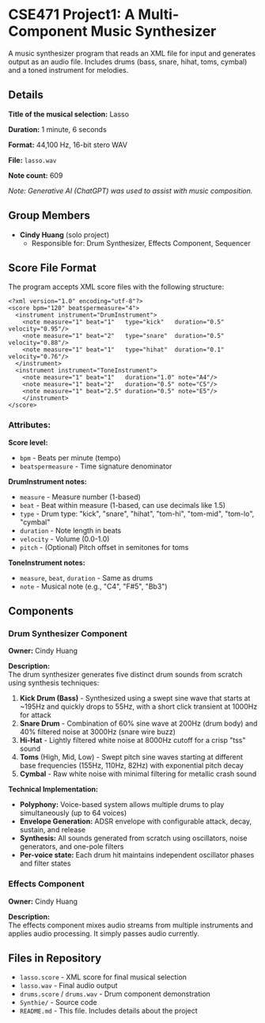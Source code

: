 # CSE471 Project1: A Multi-Component Music Synthesizer
A music synthesizer program that reads an XML file for input and generates output as an audio file. Includes drums (bass, snare, hihat, toms, cymbal) and a toned instrument for melodies.

## Details
**Title of the musical selection:** Lasso

**Duration:** 1 minute, 6 seconds

**Format:** 44,100 Hz, 16-bit stero WAV

**File:** `lasso.wav`

**Note count:** 609

*Note: Generative AI (ChatGPT) was used to assist with music composition.*

## Group Members
- **Cindy Huang** (solo project)
  - Responsible for: Drum Synthesizer, Effects Component, Sequencer

## Score File Format
The program accepts XML score files with the following structure:
```
<?xml version="1.0" encoding="utf-8"?>
<score bpm="120" beatspermeasure="4">
  <instrument instrument="DrumInstrument">
    <note measure="1" beat="1"   type="kick"   duration="0.5" velocity="0.95"/>
    <note measure="1" beat="2"   type="snare"  duration="0.5" velocity="0.88"/>
  	<note measure="1" beat="1"   type="hihat"  duration="0.1" velocity="0.76"/>
  </instrument>
  <instrument instrument="ToneInstrument">
    <note measure="1" beat="1"   duration="1.0" note="A4"/>
    <note measure="1" beat="2"   duration="0.5" note="C5"/>
    <note measure="1" beat="2.5" duration="0.5" note="E5"/>
    </instrument>      
</score>
```
### Attributes:
**Score level:**
- `bpm` - Beats per minute (tempo)
- `beatspermeasure` - Time signature denominator

**DrumInstrument notes:**
- `measure` - Measure number (1-based)
- `beat` - Beat within measure (1-based, can use decimals like 1.5)
- `type` - Drum type: "kick", "snare", "hihat", "tom-hi", "tom-mid", "tom-lo", "cymbal"
- `duration` - Note length in beats
- `velocity` - Volume (0.0-1.0)
- `pitch` - (Optional) Pitch offset in semitones for toms

**ToneInstrument notes:**
- `measure`, `beat`, `duration` - Same as drums
- `note` - Musical note (e.g., "C4", "F#5", "Bb3")

## Components
### Drum Synthesizer Component
**Owner:** Cindy Huang

**Description:**  
The drum synthesizer generates five distinct drum sounds from scratch using synthesis techniques:

1. **Kick Drum (Bass)** - Synthesized using a swept sine wave that starts at ~195Hz and quickly drops to 55Hz, with a short click transient at 1000Hz for attack
2. **Snare Drum** - Combination of 60% sine wave at 200Hz (drum body) and 40% filtered noise at 3000Hz (snare wire buzz)
3. **Hi-Hat** - Lightly filtered white noise at 8000Hz cutoff for a crisp "tss" sound
4. **Toms** (High, Mid, Low) - Swept pitch sine waves starting at different base frequencies (155Hz, 110Hz, 82Hz) with exponential pitch decay
5. **Cymbal** - Raw white noise with minimal filtering for metallic crash sound

**Technical Implementation:**
- **Polyphony:** Voice-based system allows multiple drums to play simultaneously (up to 64 voices)
- **Envelope Generation:** ADSR envelope with configurable attack, decay, sustain, and release
- **Synthesis:** All sounds generated from scratch using oscillators, noise generators, and one-pole filters
- **Per-voice state:** Each drum hit maintains independent oscillator phases and filter states

### Effects Component
**Owner:** Cindy Huang

**Description:**  
The effects component mixes audio streams from multiple instruments and applies audio processing. It simply passes audio currently.

## Files in Repository
- `lasso.score` - XML score for final musical selection
- `lasso.wav` - Final audio output
- `drums.score` / `drums.wav` - Drum component demonstration
- `Synthie/` - Source code
- `README.md` - This file. Includes details about the project
